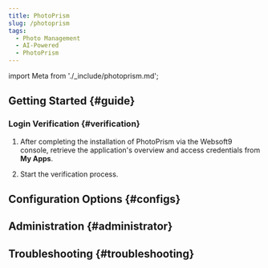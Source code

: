 ```yaml
---
title: PhotoPrism
slug: /photoprism
tags:
  - Photo Management
  - AI-Powered
  - PhotoPrism
---
```


import Meta from './\_include/photoprism.md';

<Meta name="meta" />

## Getting Started {#guide}

### Login Verification {#verification}

1. After completing the installation of PhotoPrism via the Websoft9 console, retrieve the application's overview and access credentials from **My Apps**.

2. Start the verification process.

## Configuration Options {#configs}

## Administration {#administrator}

## Troubleshooting {#troubleshooting}
